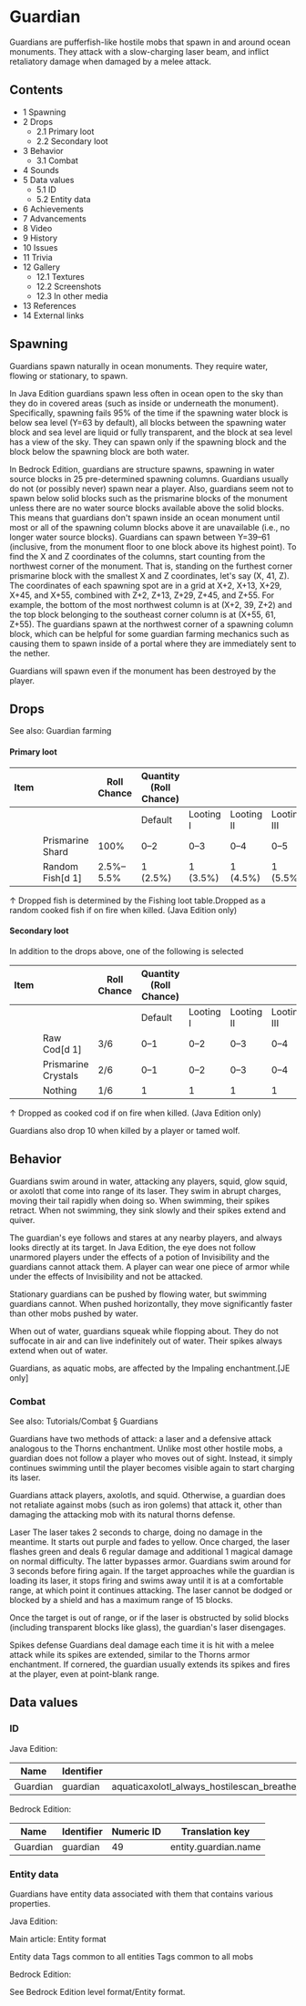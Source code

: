 # Guardian
Guardians are pufferfish-like hostile mobs that spawn in and around ocean monuments. They attack with a slow-charging laser beam, and inflict retaliatory damage when damaged by a melee attack.

## Contents
- 1 Spawning
- 2 Drops
	- 2.1 Primary loot
	- 2.2 Secondary loot
- 3 Behavior
	- 3.1 Combat
- 4 Sounds
- 5 Data values
	- 5.1 ID
	- 5.2 Entity data
- 6 Achievements
- 7 Advancements
- 8 Video
- 9 History
- 10 Issues
- 11 Trivia
- 12 Gallery
	- 12.1 Textures
	- 12.2 Screenshots
	- 12.3 In other media
- 13 References
- 14 External links

## Spawning
Guardians spawn naturally in ocean monuments. They require water, flowing or stationary, to spawn. 

In Java Edition guardians spawn less often in ocean open to the sky than they do in covered areas (such as inside or underneath the monument). Specifically, spawning fails 95% of the time if the spawning water block is below sea level (Y=63 by default), all blocks between the spawning water block and sea level are liquid or fully transparent, and the block at sea level has a view of the sky. They can spawn only if the spawning block and the block below the spawning block are both water. 

In Bedrock Edition, guardians are structure spawns, spawning in water source blocks in 25 pre-determined spawning columns. Guardians usually do not (or possibly never) spawn near a player. Also, guardians seem not to spawn below solid blocks such as the prismarine blocks of the monument unless there are no water source blocks available above the solid blocks. This means that guardians don't spawn inside an ocean monument until most or all of the spawning column blocks above it are unavailable (i.e., no longer water source blocks). Guardians can spawn between Y=39–61 (inclusive, from the monument floor to one block above its highest point). To find the X and Z coordinates of the columns, start counting from the northwest corner of the monument. That is, standing on the furthest corner prismarine block with the smallest X and Z coordinates, let's say (X, 41, Z). The coordinates of each spawning spot are in a grid at X+2, X+13, X+29, X+45, and X+55, combined with Z+2, Z+13, Z+29, Z+45, and Z+55. For example, the bottom of the most northwest column is at (X+2, 39, Z+2) and the top block belonging to the southeast corner column is at (X+55, 61, Z+55). The guardians spawn at the northwest corner of a spawning column block, which can be helpful for some guardian farming mechanics such as causing them to spawn inside of a portal where they are immediately sent to the nether.

Guardians will spawn even if the monument has been destroyed by the player.

## Drops
See also: Guardian farming

#### Primary loot
| Item |                  | Roll Chance | Quantity (Roll Chance) |           |            |             |
|------|------------------|-------------|------------------------|-----------|------------|-------------|
|      |                  |             | Default                | Looting I | Looting II | Looting III |
|      | Prismarine Shard | 100%        | 0–2                    | 0–3       | 0–4        | 0–5         |
|      | Random Fish[d 1] | 2.5%–5.5%   | 1 (2.5%)               | 1 (3.5%)  | 1 (4.5%)   | 1 (5.5%)    |


↑ Dropped fish is determined by the Fishing loot table.Dropped as a random cooked fish if on fire when killed. (Java Edition only)


#### Secondary loot
In addition to the drops above, one of the following is selected

| Item |                     | Roll Chance | Quantity (Roll Chance) |           |            |             |
|------|---------------------|-------------|------------------------|-----------|------------|-------------|
|      |                     |             | Default                | Looting I | Looting II | Looting III |
|      | Raw Cod[d 1]        | 3/6         | 0–1                    | 0–2       | 0–3        | 0–4         |
|      | Prismarine Crystals | 2/6         | 0–1                    | 0–2       | 0–3        | 0–4         |
|      | Nothing             | 1/6         | 1                      | 1         | 1          | 1           |


↑ Dropped as cooked cod if on fire when killed. (Java Edition only)


Guardians also drop 10 when killed by a player or tamed wolf.

## Behavior
Guardians swim around in water, attacking any players, squid, glow squid, or axolotl that come into range of its laser. They swim in abrupt charges, moving their tail rapidly when doing so. When swimming, their spikes retract. When not swimming, they sink slowly and their spikes extend and quiver. 

The guardian's eye follows and stares at any nearby players, and always looks directly at its target. In Java Edition, the eye does not follow unarmored players under the effects of a potion of Invisibility and the guardians cannot attack them. A player can wear one piece of armor while under the effects of Invisibility and not be attacked.

Stationary guardians can be pushed by flowing water, but swimming guardians cannot. When pushed horizontally, they move significantly faster than other mobs pushed by water.

When out of water, guardians squeak while flopping about. They do not suffocate in air and can live indefinitely out of water. Their spikes always extend when out of water.

Guardians, as aquatic mobs, are affected by the Impaling enchantment.‌[JE  only]

### Combat
See also: Tutorials/Combat § Guardians

Guardians have two methods of attack: a laser and a defensive attack analogous to the Thorns enchantment. Unlike most other hostile mobs, a guardian does not follow a player who moves out of sight. Instead, it simply continues swimming until the player becomes visible again to start charging its laser.

Guardians attack players, axolotls, and squid. Otherwise, a guardian does not retaliate against mobs (such as iron golems) that attack it, other than damaging the attacking mob with its natural thorns defense.

Laser
The laser takes 2 seconds to charge, doing no damage in the meantime. It starts out purple and fades to yellow. Once charged, the laser flashes green and deals 6 regular damage and additional 1 magical damage on normal difficulty. The latter bypasses armor. Guardians swim around for 3 seconds before firing again. If the target approaches while the guardian is loading its laser, it stops firing and swims away until it is at a comfortable range, at which point it continues attacking. The laser cannot be dodged or blocked by a shield and has a maximum range of 15 blocks.

Once the target is out of range, or if the laser is obstructed by solid blocks (including transparent blocks like glass), the guardian's laser disengages.

Spikes defense
Guardians deal damage each time it is hit with a melee attack while its spikes are extended, similar to the Thorns armor enchantment. If cornered, the guardian usually extends its spikes and fires at the player, even at point-blank range.

## Data values
### ID
Java Edition:

| Name     | Identifier | Entity tags                                                                                        | Translation key           |
|----------|------------|----------------------------------------------------------------------------------------------------|---------------------------|
| Guardian | guardian   | aquaticaxolotl_always_hostilescan_breathe_under_waternot_scary_for_pufferfishsensitive_to_impaling | entity.minecraft.guardian |

Bedrock Edition:

| Name     | Identifier | Numeric ID | Translation key      |
|----------|------------|------------|----------------------|
| Guardian | guardian   | 49         | entity.guardian.name |

### Entity data
Guardians have entity data associated with them that contains various properties.

Java Edition:

Main article: Entity format

 Entity data
Tags common to all entities
Tags common to all mobs

Bedrock Edition:

See Bedrock Edition level format/Entity format.
